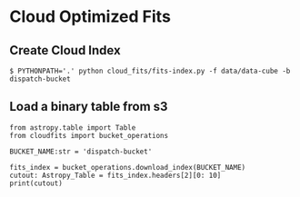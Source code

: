 # Cloud Optimized Fits


## Create Cloud Index

```
$ PYTHONPATH='.' python cloud_fits/fits-index.py -f data/data-cube -b dispatch-bucket
```

## Load a binary table from s3

```
from astropy.table import Table
from cloudfits import bucket_operations

BUCKET_NAME:str = 'dispatch-bucket'

fits_index = bucket_operations.download_index(BUCKET_NAME)
cutout: Astropy_Table = fits_index.headers[2][0: 10]
print(cutout)
```
